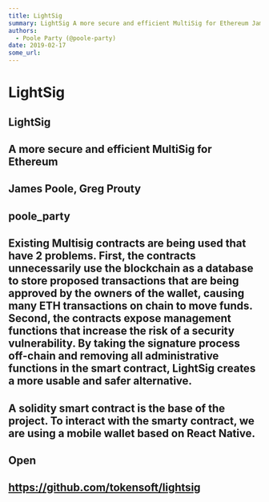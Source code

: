 ```yaml
---
title: LightSig
summary: LightSig A more secure and efficient MultiSig for Ethereum James Poole, Greg Prouty poole_party Existing Multisig contracts are being used that have 2 problems. First, the contracts unnecessarily use the blockchain as a database to store proposed transactions that are being approved by the owners of the wallet, causing many ETH transactions on chain to move funds. Second, the contracts expose management functions that increase the risk of a security vulnerability. By taking the signature process
authors:
  - Poole Party (@poole-party)
date: 2019-02-17
some_url: 
---
```


# LightSig




## LightSig


## A more secure and efficient MultiSig for Ethereum


## James Poole, Greg Prouty


## poole_party


## Existing Multisig contracts are being used that have 2 problems.  First, the contracts unnecessarily use the blockchain as a database to store proposed transactions that are being approved by the owners of the wallet, causing many ETH transactions on chain to move funds.  Second, the contracts expose management functions that increase the risk of a security vulnerability.  By taking the signature process off-chain and removing all administrative functions in the smart contract, LightSig creates a more usable and safer alternative.


## A solidity smart contract is the base of the project.  To interact with the smarty contract, we are using a mobile wallet based on React Native.


## Open


## https://github.com/tokensoft/lightsig





